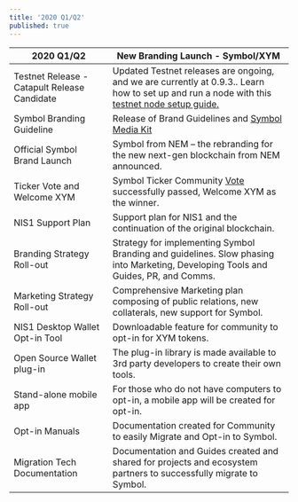 ```yaml
---
title: '2020 Q1/Q2'
published: true
---
```


| **2020 Q1/Q2** | **New Branding Launch - Symbol/XYM** |
| ------------- | ------------- |
| Testnet Release - Catapult Release Candidate | Updated Testnet releases are ongoing, and we are currently at 0.9.3.. Learn how to set up and run a node with this  [testnet node setup guide.](https://nemtech.github.io/guides/network/running-a-test-net-node.html#running-a-test-net-node) |
| Symbol Branding Guideline | Release of Brand Guidelines and [Symbol Media Kit](https://forum.nem.io/t/symbol-update-11/24406) |
| Official Symbol Brand Launch | Symbol from NEM – the rebranding for the new next-gen blockchain from NEM announced. |
| Ticker Vote and Welcome XYM | Symbol Ticker Community [Vote](https://forum.nem.io/t/community-poi-vote-symbol-ticker/24173) successfully passed, Welcome XYM as the winner. |
| NIS1 Support Plan | Support plan for NIS1 and the continuation of the original blockchain. |
| Branding Strategy Roll-out | Strategy for implementing Symbol Branding and guidelines. Slow phasing into Marketing, Developing Tools and Guides, PR, and Comms. |
| Marketing Strategy Roll-out | Comprehensive Marketing plan composing of public relations, new collaterals, new support for Symbol. |
| NIS1 Desktop Wallet Opt-in Tool | Downloadable feature for community to opt-in for XYM tokens. |
| Open Source Wallet plug-in | The plug-in library is made available to 3rd party developers to create their own tools. |
| Stand-alone mobile app | For those who do not have computers to opt-in, a mobile app will be created for opt-in. |
| Opt-in Manuals | Documentation created for Community to easily Migrate and Opt-in to Symbol. |
| Migration Tech Documentation | Documentation and Guides created and shared for projects and ecosystem partners to successfully migrate to Symbol. |
